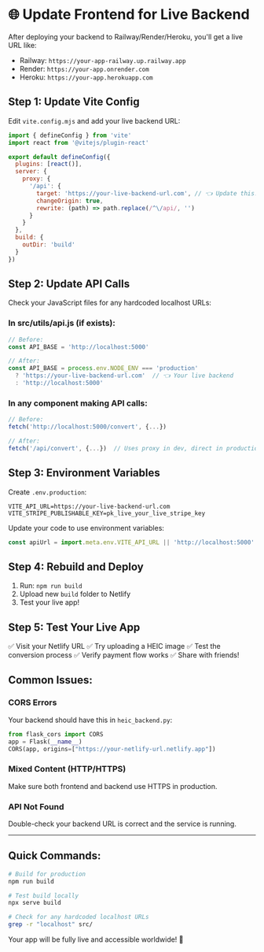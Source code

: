 # 🌐 Update Frontend for Live Backend

After deploying your backend to Railway/Render/Heroku, you'll get a live URL like:
- Railway: `https://your-app-railway.up.railway.app`
- Render: `https://your-app.onrender.com`
- Heroku: `https://your-app.herokuapp.com`

## Step 1: Update Vite Config

Edit `vite.config.mjs` and add your live backend URL:

```javascript
import { defineConfig } from 'vite'
import react from '@vitejs/plugin-react'

export default defineConfig({
  plugins: [react()],
  server: {
    proxy: {
      '/api': {
        target: 'https://your-live-backend-url.com', // 👈 Update this!
        changeOrigin: true,
        rewrite: (path) => path.replace(/^\/api/, '')
      }
    }
  },
  build: {
    outDir: 'build'
  }
})
```

## Step 2: Update API Calls

Check your JavaScript files for any hardcoded localhost URLs:

### In src/utils/api.js (if exists):
```javascript
// Before:
const API_BASE = 'http://localhost:5000'

// After:
const API_BASE = process.env.NODE_ENV === 'production' 
  ? 'https://your-live-backend-url.com'  // 👈 Your live backend
  : 'http://localhost:5000'
```

### In any component making API calls:
```javascript
// Before:
fetch('http://localhost:5000/convert', {...})

// After: 
fetch('/api/convert', {...})  // Uses proxy in dev, direct in production
```

## Step 3: Environment Variables

Create `.env.production`:

```
VITE_API_URL=https://your-live-backend-url.com
VITE_STRIPE_PUBLISHABLE_KEY=pk_live_your_live_stripe_key
```

Update your code to use environment variables:

```javascript
const apiUrl = import.meta.env.VITE_API_URL || 'http://localhost:5000'
```

## Step 4: Rebuild and Deploy

1. Run: `npm run build`
2. Upload new `build` folder to Netlify
3. Test your live app!

## Step 5: Test Your Live App

✅ Visit your Netlify URL
✅ Try uploading a HEIC image
✅ Test the conversion process
✅ Verify payment flow works
✅ Share with friends!

## Common Issues:

### CORS Errors
Your backend should have this in `heic_backend.py`:
```python
from flask_cors import CORS
app = Flask(__name__)
CORS(app, origins=["https://your-netlify-url.netlify.app"])
```

### Mixed Content (HTTP/HTTPS)
Make sure both frontend and backend use HTTPS in production.

### API Not Found
Double-check your backend URL is correct and the service is running.

---

## Quick Commands:

```bash
# Build for production
npm run build

# Test build locally
npx serve build

# Check for any hardcoded localhost URLs
grep -r "localhost" src/
```

Your app will be fully live and accessible worldwide! 🚀